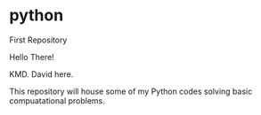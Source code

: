 # python
First Repository

Hello There!

KMD. David here.

This repository will house some of my Python codes solving basic compuatational problems.
